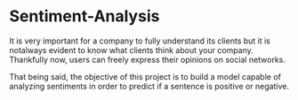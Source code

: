 # Sentiment-Analysis

It is very important for a company to fully understand its clients but it is notalways evident to know what clients think about your company. Thankfully now, users can freely express their opinions on social networks.

That being said, the objective of this project is to build a model capable of analyzing sentiments in order to predict if a sentence is positive or negative.
